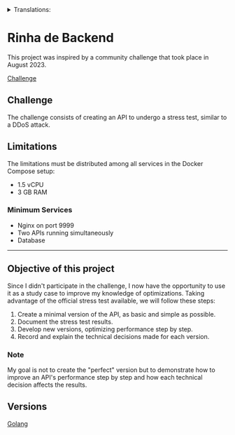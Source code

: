 <details>
<summary>Translations:</summary>
- [Português Brasileiro](README-ptbr.md)
</details>

# Rinha de Backend
This project was inspired by a community challenge that took place in August 2023.

[Challenge](https://github.com/zanfranceschi/rinha-de-backend-2023-q3)

## Challenge
The challenge consists of creating an API to undergo a stress test, similar to a 
DDoS attack.

## Limitations
The limitations must be distributed among all services in the Docker Compose setup:

- 1.5 vCPU
- 3 GB RAM

### Minimum Services
- Nginx on port 9999
- Two APIs running simultaneously
- Database

---

## Objective of this project
Since I didn't participate in the challenge, I now have the opportunity to use it as a study case to improve my knowledge of optimizations. Taking advantage of the official stress test available, we will follow these steps:

1. Create a minimal version of the API, as basic and simple as possible.
2. Document the stress test results.
3. Develop new versions, optimizing performance step by step.
4. Record and explain the technical decisions made for each version.

### Note
My goal is not to create the "perfect" version but to demonstrate how to improve an API's performance step by step and how each technical decision affects the results.

## Versions
[Golang](https://github.com/mvinif/2023-q3-golang)
